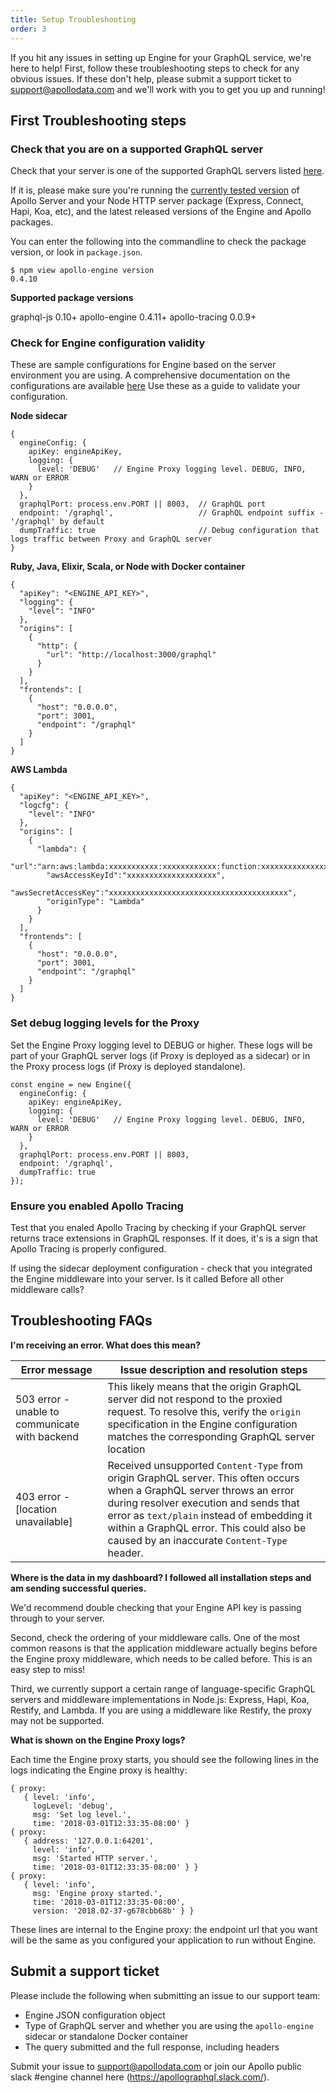```yaml
---
title: Setup Troubleshooting
order: 3
---
```


If you hit any issues in setting up Engine for your GraphQL service, we're here to help! First, follow these troubleshooting steps to check for any obvious issues. If these don't help, please submit a support ticket to [support@apollodata.com](mailto:support@apollodata.com) and we'll work with you to get you up and running!

<h2 id="sanity-checks" title="First steps">First Troubleshooting steps</h2>

<h3> Check that you are on a supported GraphQL server </h3>

Check that your server is one of the supported GraphQL servers listed [here](index.html#apollo-tracing).

If it is, please make sure you're running the [currently tested version](https://github.com/apollographql/apollo-engine-js/blob/master/package.json) of Apollo Server and your Node HTTP server package (Express, Connect, Hapi, Koa, etc), and the latest released versions of the Engine and Apollo packages.

You can enter the following into the commandline to check the package version, or look in  `package.json`.
```
$ npm view apollo-engine version
0.4.10
```

**Supported package versions**

graphql-js 0.10+
apollo-engine 0.4.11+
apollo-tracing 0.0.9+

<h3> Check for Engine configuration validity </h3>

These are sample configurations for Engine based on the server environment you are using. A comprehensive documentation on the configurations are available [here](proto-doc.html)  Use these as a guide to validate your configuration.

**Node sidecar**
```
{
  engineConfig: {
    apiKey: engineApiKey,
    logging: {
      level: 'DEBUG'   // Engine Proxy logging level. DEBUG, INFO, WARN or ERROR
    }
  },
  graphqlPort: process.env.PORT || 8003,  // GraphQL port
  endpoint: '/graphql',                   // GraphQL endpoint suffix - '/graphql' by default
  dumpTraffic: true                       // Debug configuration that logs traffic between Proxy and GraphQL server
}
```
**Ruby, Java, Elixir, Scala, or Node with Docker container**
```
{
  "apiKey": "<ENGINE_API_KEY>",
  "logging": {
    "level": "INFO"
  },
  "origins": [
    {
      "http": {
        "url": "http://localhost:3000/graphql"
      }
    }
  ],
  "frontends": [
    {
      "host": "0.0.0.0",
      "port": 3001,
      "endpoint": "/graphql"
    }
  ]
}
```
**AWS Lambda**
```
{
  "apiKey": "<ENGINE_API_KEY>",
  "logcfg": {
    "level": "INFO"
  },
  "origins": [
    {
      "lambda": {
        "url":"arn:aws:lambda:xxxxxxxxxxx:xxxxxxxxxxxx:function:xxxxxxxxxxxxxxxxxxx",
        "awsAccessKeyId":"xxxxxxxxxxxxxxxxxxxx",
        "awsSecretAccessKey":"xxxxxxxxxxxxxxxxxxxxxxxxxxxxxxxxxxxxxxxx",
        "originType": "Lambda"
      }
    }
  ],
  "frontends": [
    {
      "host": "0.0.0.0",
      "port": 3001,
      "endpoint": "/graphql"
    }
  ]
}
```

<h3> Set debug logging levels for the Proxy</h3>

Set the Engine Proxy logging level to DEBUG or higher. These logs will be part of your GraphQL server logs (if Proxy is deployed as a sidecar) or in the Proxy process logs (if Proxy is deployed standalone).
```
const engine = new Engine({
  engineConfig: {
    apiKey: engineApiKey,
    logging: {
      level: 'DEBUG'   // Engine Proxy logging level. DEBUG, INFO, WARN or ERROR
    }
  },
  graphqlPort: process.env.PORT || 8003,  
  endpoint: '/graphql',                  
  dumpTraffic: true                       
});
```

<h3> Ensure you enabled Apollo Tracing </h3>

Test that you enaled Apollo Tracing by checking if your GraphQL server returns trace extensions in GraphQL responses. If it does, it's is a sign that Apollo Tracing is properly configured.

If using the sidecar deployment configuration - check that you integrated the Engine middleware into your server. Is it called Before all other middleware calls?

<h2 id="">Troubleshooting FAQs</h2>

**I'm receiving an error. What does this mean?**

| Error message | Issue description and resolution steps |
|---|---|
| 503 error - unable to communicate with backend | This likely means that the origin GraphQL server did not respond to the proxied request. To resolve this, verify the `origin` specification in the Engine configuration matches the corresponding GraphQL server location |
| 403 error - [location unavailable] | Received unsupported `Content-Type` from origin GraphQL server. This often occurs when a GraphQL server throws an error during resolver execution and sends that error as `text/plain` instead of embedding it within a GraphQL error. This could also be caused by an inaccurate `Content-Type` header. |

**Where is the data in my dashboard? I followed all installation steps and am sending successful queries.**

We'd recommend double checking that your Engine API key is passing through to your server. 

Second, check the ordering of your middleware calls. One of the most common reasons is that the application middleware actually begins before the Engine proxy middleware, which needs to be called before. This is an easy step to miss!

Third, we currently support a certain range of language-specific GraphQL servers and middleware implementations in Node.js: Express, Hapi, Koa, Restify, and Lambda. If you are using a middleware like Restify, the proxy may not be supported. 

**What is shown on the Engine Proxy logs?**

Each time the Engine proxy starts, you should see the following lines in the logs indicating the Engine proxy is healthy: 

``` 
{ proxy:
   { level: 'info',
     logLevel: 'debug',
     msg: 'Set log level.',
     time: '2018-03-01T12:33:35-08:00' }
{ proxy:
   { address: '127.0.0.1:64201',
     level: 'info',
     msg: 'Started HTTP server.',
     time: '2018-03-01T12:33:35-08:00' } }
{ proxy:
   { level: 'info',
     msg: 'Engine proxy started.',
     time: '2018-03-01T12:33:35-08:00',
     version: '2018.02-37-g678cbb68b' } }
``` 

These lines are internal to the Engine proxy: the endpoint url that you want will be the same as you configured your application to run without Engine. 

<h2 id="">Submit a support ticket</h2> 

Please include the following when submitting an issue to our support team:

* Engine JSON configuration object
* Type of GraphQL server and whether you are using the `apollo-engine` sidecar or standalone Docker container
* The query submitted and the full response, including headers

Submit your issue to [support@apollodata.com](mailto:support@apollodata.com) or join our Apollo public slack #engine channel here (https://apollographql.slack.com/).
